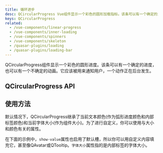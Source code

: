 ```yaml
---
title: 循环进步
desc: QCircularProgress Vue组件显示一个彩色的圆形加载指标。该条可以有一个确定的进度，也可以有一个不确定的动画。
keys: QCircularProgress
related:
  - /vue-components/linear-progress
  - /vue-components/inner-loading
  - /vue-components/spinners
  - /vue-components/skeleton
  - /quasar-plugins/loading
  - /quasar-plugins/loading-bar
---
```


QCircularProgress组件显示一个彩色的圆形进度。该条可以有一个确定的进度，也可以有一个不确定的动画。它应该被用来通知用户，一个动作正在后台发生。

## QCircularProgress API

<doc-api file="QCircularProgress" />

## 使用方法
默认情况下，QCircularProgress继承了当前文本颜色(作为弧形进度颜色和内部标签颜色)和当前字体大小(作为组件大小)。为了进行自定义，你可以使用与大小和颜色有关的属性。

<doc-example title="确定的状态" file="QCircularProgress/Determined" />

<doc-example title="确定状态和反向" file="QCircularProgress/Reverse" />

<doc-example title="偏移角度" file="QCircularProgress/Angle" />

<doc-example title="自定义最小/最大(同一模型)" file="QCircularProgress/CustomMinMax" />

在下面的示例中，`show-value`属性也启用了默认槽，所以你可以用自定义内容填充它，甚至像QAvatar或QTooltip。`字体大小`属性指的是内部标签的字体大小。

<doc-example title="显示值" file="QCircularProgress/ShowValue" />

<doc-example title="不确定的状态" file="QCircularProgress/Indeterminate" />

<doc-example title="标准尺寸" file="QCircularProgress/StandardSizes" />
